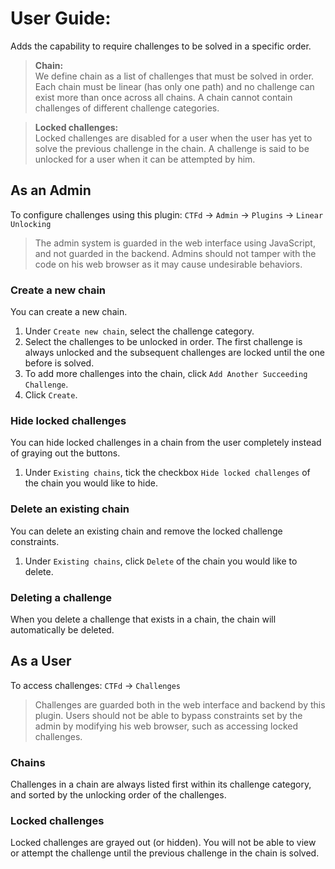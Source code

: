 # User Guide: 

Adds the capability to require challenges to be solved in a specific order.

> **Chain:** <br> 
We define chain as a list of challenges that must be solved in order. 
Each chain must be linear (has only one path) and no challenge can exist more than once across all chains.
A chain cannot contain challenges of different challenge categories.

> **Locked challenges:** <br> 
Locked challenges are disabled for a user when the user has yet to solve the previous challenge in the chain.
A challenge is said to be unlocked for a user when it can be attempted by him.

## As an Admin

To configure challenges using this plugin: `CTFd` -> `Admin` -> `Plugins` -> `Linear Unlocking`

> The admin system is guarded in the web interface using JavaScript, and not guarded in the backend. 
Admins should not tamper with the code on his web browser as it may cause undesirable behaviors.

### Create a new chain

You can create a new chain.

1. Under `Create new chain`, select the challenge category.
1. Select the challenges to be unlocked in order. The first challenge is always unlocked and the subsequent challenges are locked until the one before is solved.
1. To add more challenges into the chain, click `Add Another Succeeding Challenge`.
1. Click `Create`.

### Hide locked challenges

You can hide locked challenges in a chain from the user completely instead of graying out the buttons.

1. Under `Existing chains`, tick the checkbox `Hide locked challenges` of the chain you would like to hide.

### Delete an existing chain

You can delete an existing chain and remove the locked challenge constraints.

1. Under `Existing chains`, click `Delete` of the chain you would like to delete.

### Deleting a challenge

When you delete a challenge that exists in a chain, the chain will automatically be deleted.

## As a User

To access challenges: `CTFd` -> `Challenges`

> Challenges are guarded both in the web interface and backend by this plugin. 
Users should not be able to bypass constraints set by the admin by modifying his web browser, such as accessing locked challenges.

### Chains

Challenges in a chain are always listed first within its challenge category, and sorted by the unlocking order of the challenges.

### Locked challenges

Locked challenges are grayed out (or hidden). You will not be able to view or attempt the challenge until the previous challenge in the chain is solved.
